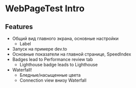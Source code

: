 # WebPageTest Intro

## Features
- Общий вид главного экрана, основные настройки
  - Label
- Запуск на примере dev.to
- Основные показатели на главной странице, SpeedIndex
- Badges lead to Performance review tab
  - Lighthouse badge leads to Lighthouse
- Waterfall!
  - Бледные/насыщенные цвета
  - Connection view внизу Waterfall
